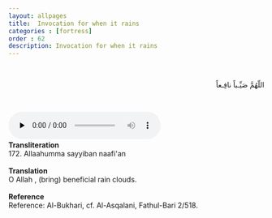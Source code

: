 ```yaml
---
layout: allpages
title:  Invocation for when it rains
categories : [fortress]
order : 62
description: Invocation for when it rains
---
```


&nbsp;
<div class="arabictext" dir="RTL">

اللّهُمَّ صَيِّـباً نافِـعاً

</div>

&nbsp;


<audio controls  preload="none">
  <source src="{{ site.baseurl }}/audio/fortress/172.mp3" type="audio/mpeg">
Your browser does not support the audio element.
</audio>
&nbsp;

<div class="duaextra" tabindex="0"> <div onclick = "void(0)"><strong>Transliteration</strong></div> <div class="extra">
172. Allaahumma sayyiban naafi'an

</div> </div> &nbsp; <div class="duaextra" tabindex="0"> <div onclick = "void(0)"><strong>Translation</strong></div> <div class="extra">
O Allah , (bring) beneficial rain clouds.

</div> </div> &nbsp; <div class="duaextra" tabindex="0"> <div onclick = "void(0)"><strong>Reference</strong></div> <div class="extra">
Reference: Al-Bukhari, cf. Al-Asqalani, Fathul-Bari 2/518.

</div> </div>
